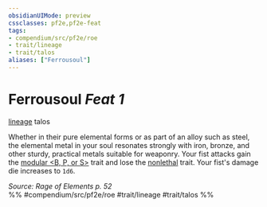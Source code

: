 ```yaml
---
obsidianUIMode: preview
cssclasses: pf2e,pf2e-feat
tags:
- compendium/src/pf2e/roe
- trait/lineage
- trait/talos
aliases: ["Ferrousoul"]
---
```

# Ferrousoul  *Feat 1*  
[lineage](rules/traits/lineage-apg.md "Lineage  Trait")  talos  


Whether in their pure elemental forms or as part of an alloy such as steel, the elemental metal in your soul resonates strongly with iron, bronze, and other sturdy, practical metals suitable for weaponry. Your fist attacks gain the [modular <B, P, or S>](rules/traits/modular-b-p-or-s-logm.md "Modular Weapon Trait") trait and lose the [nonlethal](rules/traits/nonlethal.md "Nonlethal Weapon Trait") trait. Your fist's damage die increases to `1d6`.

*Source: Rage of Elements p. 52*  
%% #compendium/src/pf2e/roe #trait/lineage #trait/talos %%